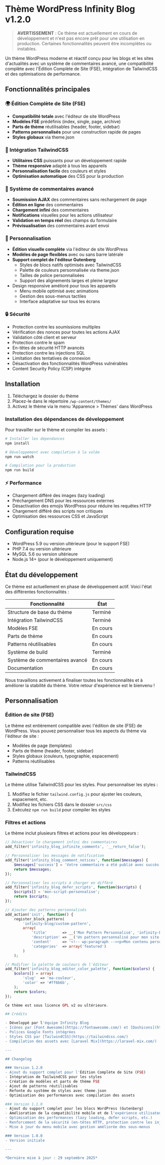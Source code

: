 # Thème WordPress Infinity Blog v1.2.0

> **AVERTISSEMENT** : Ce thème est actuellement en cours de développement et n'est pas encore prêt pour une utilisation en production. Certaines fonctionnalités peuvent être incomplètes ou instables.

Un thème WordPress moderne et réactif conçu pour les blogs et les sites d'actualités avec un système de commentaires avancé, une compatibilité complète avec l'Édition Complète de Site (FSE), intégration de TailwindCSS et des optimisations de performance.

## Fonctionnalités principales

### 🌍 Édition Complète de Site (FSE)
- **Compatibilité totale** avec l'éditeur de site WordPress
- **Modèles FSE** prédéfinis (index, single, page, archive)
- **Parts de thème** réutilisables (header, footer, sidebar)
- **Patterns personnalisés** pour une construction rapide de pages
- **Styles globaux** via theme.json

### 🎨 Intégration TailwindCSS
- **Utilitaires CSS** puissants pour un développement rapide
- **Thème responsive** adapté à tous les appareils
- **Personnalisation facile** des couleurs et styles
- **Optimisation automatique** des CSS pour la production

### 🚀 Système de commentaires avancé
- **Soumission AJAX** des commentaires sans rechargement de page
- **Édition en ligne** des commentaires
- **Chargement infini** des commentaires
- **Notifications** visuelles pour les actions utilisateur
- **Validation en temps réel** des champs du formulaire
- **Prévisualisation** des commentaires avant envoi

### 🌈 Personnalisation
- **Édition visuelle complète** via l'éditeur de site WordPress
- **Modèles de page flexibles** avec ou sans barre latérale
- **Support complet de l'éditeur Gutenberg**
  - Styles de blocs natifs optimisés avec TailwindCSS
  - Palette de couleurs personnalisée via theme.json
  - Tailles de police personnalisées
  - Support des alignements larges et pleine largeur
- Design responsive amélioré pour tous les appareils
  - Menu mobile optimisé avec animations
  - Gestion des sous-menus tactiles
  - Interface adaptative sur tous les écrans

### 🔒 Sécurité
- Protection contre les soumissions multiples
- Vérification des nonces pour toutes les actions AJAX
- Validation côté client et serveur
- Protection contre le spam
- En-têtes de sécurité HTTP avancés
- Protection contre les injections SQL
- Limitation des tentatives de connexion
- Désactivation des fonctionnalités WordPress vulnérables
- Content Security Policy (CSP) intégrée

## Installation

1. Téléchargez le dossier du thème
2. Placez-le dans le répertoire `/wp-content/themes/`
3. Activez le thème via le menu 'Apparence > Thèmes' dans WordPress

### Installation des dépendances de développement

Pour travailler sur le thème et compiler les assets :

```bash
# Installer les dépendances
npm install

# Développement avec compilation à la volée
npm run watch

# Compilation pour la production
npm run build
```
### ⚡ Performance
- Chargement différé des images (lazy loading)
- Préchargement DNS pour les ressources externes
- Désactivation des emojis WordPress pour réduire les requêtes HTTP
- Chargement différé des scripts non critiques
- Optimisation des ressources CSS et JavaScript

## Configuration requise

- WordPress 5.9 ou version ultérieure (pour le support FSE)
- PHP 7.4 ou version ultérieure
- MySQL 5.6 ou version ultérieure
- Node.js 14+ (pour le développement uniquement)

## État du développement

Ce thème est actuellement en phase de développement actif. Voici l'état des différentes fonctionnalités :

| Fonctionnalité | État |
|----------------|-------|
| Structure de base du thème | Terminé |
| Intégration TailwindCSS | Terminé |
| Modèles FSE | En cours |
| Parts de thème | En cours |
| Patterns réutilisables | En cours |
| Système de build | Terminé |
| Système de commentaires avancé | En cours |
| Documentation | En cours |

Nous travaillons activement à finaliser toutes les fonctionnalités et à améliorer la stabilité du thème. Votre retour d'expérience est le bienvenu !

## Personnalisation

### Édition de site (FSE)

Le thème est entièrement compatible avec l'édition de site (FSE) de WordPress. Vous pouvez personnaliser tous les aspects du thème via l'éditeur de site :

- Modèles de page (templates)
- Parts de thème (header, footer, sidebar)
- Styles globaux (couleurs, typographie, espacement)
- Patterns réutilisables

### TailwindCSS

Le thème utilise TailwindCSS pour les styles. Pour personnaliser les styles :

1. Modifiez le fichier `tailwind.config.js` pour ajuster les couleurs, espacement, etc.
2. Modifiez les fichiers CSS dans le dossier `src/css`
3. Exécutez `npm run build` pour compiler les styles

### Filtres et actions

Le thème inclut plusieurs filtres et actions pour les développeurs :

```php
// Désactiver le chargement infini des commentaires
add_filter('infinity_blog_infinite_comments', '__return_false');

// Personnaliser les messages de notification
add_filter('infinity_blog_comment_notices', function($messages) {
    $messages['success'] = 'Votre commentaire a été publié avec succès !';
    return $messages;
});

// Personnaliser les scripts à charger en différé
add_filter('infinity_blog_defer_scripts', function($scripts) {
    $scripts[] = 'mon-script-personnalise';
    return $scripts;
});

// Ajouter des patterns personnalisés
add_action('init', function() {
    register_block_pattern(
        'infinity-blog/custom-pattern',
        array(
            'title'       => __('Mon Pattern Personnalisé', 'infinity-blog'),
            'description' => __('Un pattern personnalisé pour mon site.', 'infinity-blog'),
            'content'     => '<!-- wp:paragraph --><p>Mon contenu personnalisé</p><!-- /wp:paragraph -->',
            'categories'  => array('featured')
        )
    );

// Modifier la palette de couleurs de l'éditeur
add_filter('infinity_blog_editor_color_palette', function($colors) {
    $colors[] = array(
        'slug'  => 'ma-couleur',
        'color' => '#ff6b6b',
    );
    return $colors;
});

Ce thème est sous licence GPL v2 ou ultérieure.

## Crédits

- Développé par l'équipe Infinity Blog
- Icônes par [Font Awesome](https://fontawesome.com/) et [Dashicons](https://developer.wordpress.org/resource/dashicons/)
- Polices Google Fonts intégrées
- Styles CSS par [TailwindCSS](https://tailwindcss.com/)
- Compilation des assets avec [Laravel Mix](https://laravel-mix.com/)

---

## Changelog

### Version 1.2.0
- Ajout du support complet pour l'Édition Complète de Site (FSE)
- Intégration de TailwindCSS pour les styles
- Création de modèles et parts de thème FSE
- Ajout de patterns réutilisables
- Refonte du système de styles avec theme.json
- Optimisation des performances avec compilation des assets

### Version 1.1.0
- Ajout du support complet pour les blocs WordPress (Gutenberg)
- Amélioration de la compatibilité mobile et de l'expérience utilisateur
- Optimisation des performances (lazy loading, defer scripts, etc.)
- Renforcement de la sécurité (en-têtes HTTP, protection contre les injections, etc.)
- Mise à jour du menu mobile avec gestion améliorée des sous-menus

### Version 1.0.0
- Version initiale

---

*Dernière mise à jour : 29 septembre 2025*
